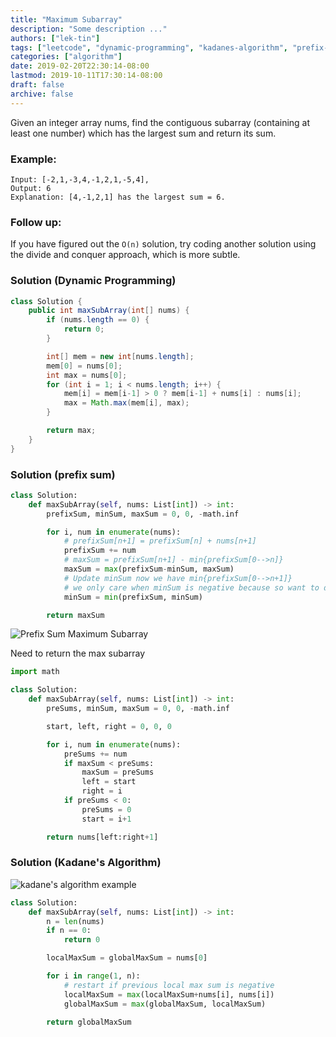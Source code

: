 ```yaml
---
title: "Maximum Subarray"
description: "Some description ..."
authors: ["lek-tin"]
tags: ["leetcode", "dynamic-programming", "kadanes-algorithm", "prefix-sum"]
categories: ["algorithm"]
date: 2019-02-20T22:30:14-08:00
lastmod: 2019-10-11T17:30:14-08:00
draft: false
archive: false
---
```

Given an integer array nums, find the contiguous subarray (containing at least one number) which has the largest sum and return its sum.

### Example:
```
Input: [-2,1,-3,4,-1,2,1,-5,4],
Output: 6
Explanation: [4,-1,2,1] has the largest sum = 6.
```
### Follow up:
If you have figured out the `O(n)` solution, try coding another solution using the divide and conquer approach, which is more subtle.

### Solution (Dynamic Programming)

```java
class Solution {
    public int maxSubArray(int[] nums) {
        if (nums.length == 0) {
            return 0;
        }

        int[] mem = new int[nums.length];
        mem[0] = nums[0];
        int max = nums[0];
        for (int i = 1; i < nums.length; i++) {
            mem[i] = mem[i-1] > 0 ? mem[i-1] + nums[i] : nums[i];
            max = Math.max(mem[i], max);
        }

        return max;
    }
}
```

### Solution (prefix sum)

```python
class Solution:
    def maxSubArray(self, nums: List[int]) -> int:
        prefixSum, minSum, maxSum = 0, 0, -math.inf

        for i, num in enumerate(nums):
            # prefixSum[n+1] = prefixSum[n] + nums[n+1]
            prefixSum += num
            # maxSum = prefixSum[n+1] - min{prefixSum[0-->n]}
            maxSum = max(prefixSum-minSum, maxSum)
            # Update minSum now we have min{prefixSum[0-->n+1]}
            # we only care when minSum is negative because so want to drop any negative preSum
            minSum = min(prefixSum, minSum)

        return maxSum
```
![Prefix Sum Maximum Subarray](/img/post/prefix-sum-maximum-subarray.jpeg)

Need to return the max subarray  

```python
import math

class Solution:
    def maxSubArray(self, nums: List[int]) -> int:
        preSums, minSum, maxSum = 0, 0, -math.inf

        start, left, right = 0, 0, 0

        for i, num in enumerate(nums):
            preSums += num
            if maxSum < preSums:
                maxSum = preSums
                left = start
                right = i
            if preSums < 0:
                preSums = 0
                start = i+1

        return nums[left:right+1]
```

### Solution (Kadane's Algorithm)

![kadane's algorithm example](/img/post/kadanes-algorithm-example.png)
```python
class Solution:
    def maxSubArray(self, nums: List[int]) -> int:
        n = len(nums)
        if n == 0:
            return 0

        localMaxSum = globalMaxSum = nums[0]

        for i in range(1, n):
            # restart if previous local max sum is negative
            localMaxSum = max(localMaxSum+nums[i], nums[i])
            globalMaxSum = max(globalMaxSum, localMaxSum)

        return globalMaxSum
```
